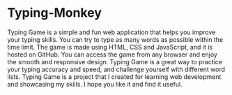 # Typing-Monkey
Typing Game is a simple and fun web application that helps you improve your typing skills. You can try to type as many words as possible within the time limit. The game is made using HTML, CSS and JavaScript, and it is hosted on GitHub. You can access the game from any browser and enjoy the smooth and responsive design. Typing Game is a great way to practice your typing accuracy and speed, and challenge yourself with different word lists.  Typing Game is a project that I created for learning web development and showcasing my skills. I hope you like it and find it useful.

